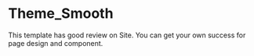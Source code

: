 # Theme_Smooth
This template has good review on Site.
You can get your own success for page design and component.
